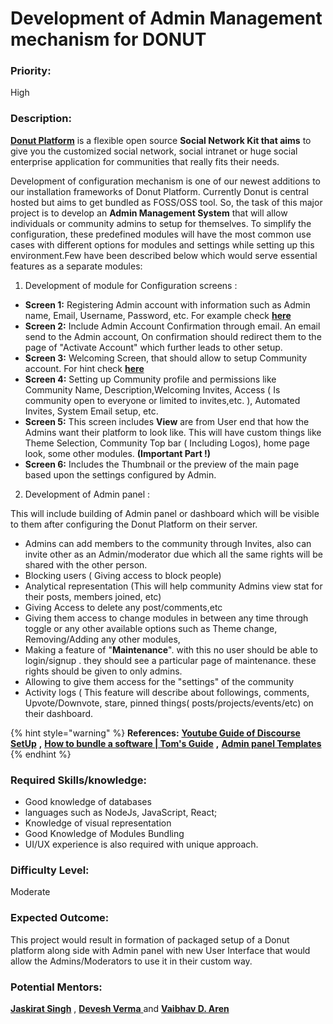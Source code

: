 # Development of Admin Management mechanism for DONUT

### **Priority:** 

High

### **Description:**

 [**Donut Platform**](https://github.com/codeuino/Social-Platform-Donut) is a flexible open source **Social Network Kit that aims** to give you the customized social network, social intranet or huge social enterprise application for communities that really fits their needs.

Development of configuration mechanism is one of our newest additions to our installation frameworks of Donut Platform. Currently Donut is central hosted but aims to get bundled as FOSS/OSS tool. So, the task of this major project is to develop an **Admin Management System** that will allow individuals or community admins to setup for themselves. To simplify the configuration, these predefined modules will have the most common use cases with different options for modules and settings while setting up this environment.Few have been described below which would serve essential features as a separate modules:

1. Development of module for Configuration screens :

* **Screen 1:** Registering Admin account with information such as Admin name, Email, Username, Password, etc. For example check [**here**](https://www.tecmint.com/wp-content/uploads/2018/05/Create-New-Discourse-Account.png)
* **Screen 2:** Include Admin Account Confirmation through email. An email send to the Admin account, On confirmation should redirect them to the page of "Activate Account" which further leads to other setup.
* **Screen 3:** Welcoming Screen, that should allow to setup Community account.  For hint check [**here**](https://support.patreon.com/hc/article_attachments/360027026912/Image_2019-04-24_at_9.25.35_AM.png)
* **Screen 4:** Setting up Community profile and permissions like Community Name, Description,Welcoming Invites, Access \( Is community open to everyone or limited to invites,etc. \), Automated Invites, System Email setup, etc.
* **Screen 5:** This screen includes **View** are from User end that how the Admins want their platform to look like. This will have custom things like Theme Selection, Community Top bar \( Including Logos\), home page look, some other modules. **\(Important Part !\)**
* **Screen 6:** Includes the Thumbnail or the preview of the main page based upon the settings configured by Admin.

2. Development of Admin panel :

This will include building of Admin panel or dashboard which will be visible to them after configuring the Donut Platform on their server.

* Admins can add members to the community through Invites, also can invite other as an Admin/moderator due which all the same rights will be shared with the other person.
* Blocking users \( Giving access to block people\)
* Analytical representation \(This will help community Admins view stat for their posts, members joined, etc\)
* Giving Access to delete any post/comments,etc
* Giving them access to change modules in between any time through toggle or any other available options such as Theme change, Removing/Adding any other modules,
* Making a feature of "**Maintenance**". with this no user should be able to login/signup . they should see a particular page of maintenance. these rights should be given to only admins.
* Allowing to give them access for the "settings" of the community
* Activity logs \( This feature will describe about followings, comments, Upvote/Downvote, stare, pinned things\( posts/projects/events/etc\) on their dashboard.

{% hint style="warning" %}
**References:** [**Youtube Guide of Discourse SetUp**](https://www.youtube.com/watch?v=sjFlBgSiyCY) **,** [**How to bundle a software \| Tom's Guide**](https://forums.tomsguide.com/threads/how-to-bundle-software-in-one-installer.310629/) **,** [**Admin panel Templates**](https://colorlib.com/wp/admin-panel-templates/)
{% endhint %}

### **Required Skills/knowledge:**

* Good knowledge of databases
* languages such as NodeJs, JavaScript, React;
* Knowledge of visual representation
* Good Knowledge of Modules Bundling
* UI/UX experience is also required with unique approach.

### **Difficulty Level:** 

Moderate

### **Expected Outcome:** 

This project would result in formation of packaged setup of a Donut platform along side with Admin panel with new User Interface that would allow the Admins/Moderators to use it in their custom way.

### **Potential Mentors:**

 [**Jaskirat Singh**](https://github.com/jaskirat2000) , [**Devesh Verma** ](https://github.com/devesh-verma) and [**Vaibhav D. Aren**](https://github.com/vaibhavdaren)


